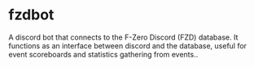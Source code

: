 # fzdbot
A discord bot that connects to the F-Zero Discord (FZD) database. It functions as an interface between discord and the database, useful for event scoreboards and statistics gathering from events..
